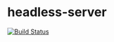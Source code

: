 # headless-server
[![Build Status](https://travis-ci.org/heckfordraj/headless-server.svg?branch=master)](https://travis-ci.org/heckfordraj/headless-server)
